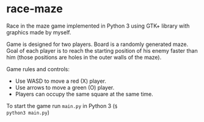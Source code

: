 # race-maze
Race in the maze game implemented in Python 3 using GTK+ library with graphics made by myself.  <br />

Game is designed for two players. Board is a randomly generated maze. Goal of each player is to reach the starting position of his enemy faster than him (those positions are holes in the outer walls of the maze).

Game rules and controls:
<ul>
  <li>Use WASD to move a red (X) player.</li>
  <li>Use arrows to move a green (O) player.</li>
  <li>Players can occupy the same square at the same time.</li>
</ul>

To start the game run <code>main.py</code> in Python 3 (<code>$ python3 main.py</code>)
